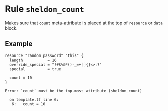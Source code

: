 # Rule `sheldon_count`

Makes sure that `count` meta-attribute is placed at the top of `resource` or
`data` block.

## Example

```hcl
resource "random_password" "this" {
  length           = 16
  override_special = "!#$%&*()-_=+[]{}<>:?"
  special          = true

  count = 10
}
```

```text
Error: `count` must be the top-most attribute (sheldon_count)

  on template.tf line 6:
   6:   count = 10
```
